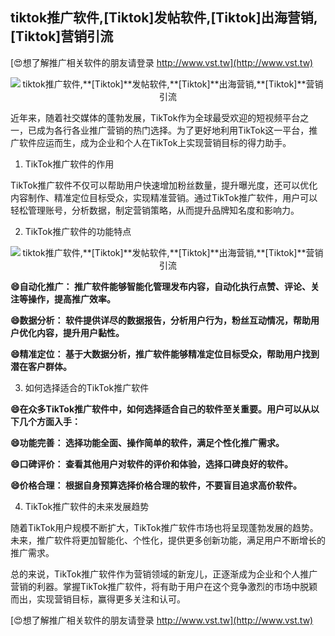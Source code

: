 ## **tiktok推广软件,**[Tiktok]**发帖软件,**[Tiktok]**出海营销,**[Tiktok]**营销引流**

[😍想了解推广相关软件的朋友请登录 http://www.vst.tw](http://www.vst.tw)

 <center><img src="https://vst.tw/MP4/tuiguang/png/2.png" alt="tiktok推广软件,**[Tiktok]**发帖软件,**[Tiktok]**出海营销,**[Tiktok]**营销引流"></center>

近年来，随着社交媒体的蓬勃发展，TikTok作为全球最受欢迎的短视频平台之一，已成为各行各业推广营销的热门选择。为了更好地利用TikTok这一平台，推广软件应运而生，成为企业和个人在TikTok上实现营销目标的得力助手。

1. TikTok推广软件的作用

TikTok推广软件不仅可以帮助用户快速增加粉丝数量，提升曝光度，还可以优化内容制作、精准定位目标受众，实现精准营销。通过TikTok推广软件，用户可以轻松管理账号，分析数据，制定营销策略，从而提升品牌知名度和影响力。

2. TikTok推广软件的功能特点

 <center><img src="https://vst.tw/MP4/tuiguang/png/8.png" alt="tiktok推广软件,**[Tiktok]**发帖软件,**[Tiktok]**出海营销,**[Tiktok]**营销引流"></center>

**😄自动化推广： 推广软件能够智能化管理发布内容，自动化执行点赞、评论、关注等操作，提高推广效率。**

**😄数据分析： 软件提供详尽的数据报告，分析用户行为，粉丝互动情况，帮助用户优化内容，提升用户黏性。**

**😄精准定位： 基于大数据分析，推广软件能够精准定位目标受众，帮助用户找到潜在客户群体。**

3. 如何选择适合的TikTok推广软件

**😄在众多TikTok推广软件中，如何选择适合自己的软件至关重要。用户可以从以下几个方面入手：**

**😄功能完善： 选择功能全面、操作简单的软件，满足个性化推广需求。**

**😄口碑评价： 查看其他用户对软件的评价和体验，选择口碑良好的软件。**

**😄价格合理： 根据自身预算选择价格合理的软件，不要盲目追求高价软件。**

4. TikTok推广软件的未来发展趋势

随着TikTok用户规模不断扩大，TikTok推广软件市场也将呈现蓬勃发展的趋势。未来，推广软件将更加智能化、个性化，提供更多创新功能，满足用户不断增长的推广需求。

总的来说，TikTok推广软件作为营销领域的新宠儿，正逐渐成为企业和个人推广营销的利器。掌握TikTok推广软件，将有助于用户在这个竞争激烈的市场中脱颖而出，实现营销目标，赢得更多关注和认可。

[😍想了解推广相关软件的朋友请登录 http://www.vst.tw](http://www.vst.tw)



